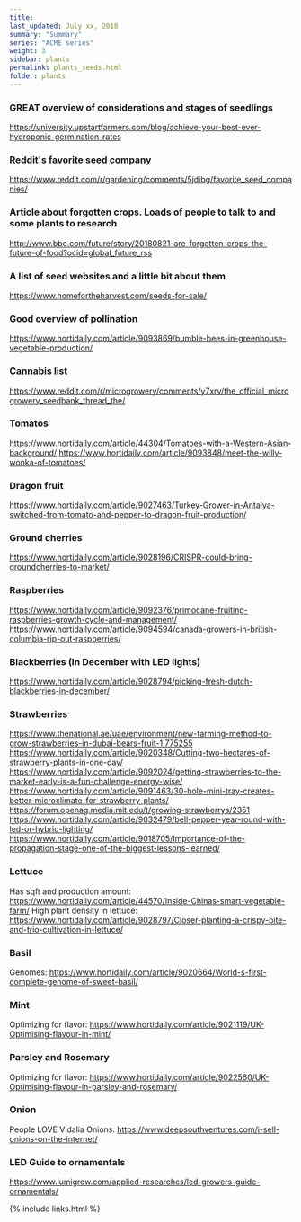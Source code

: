 ```yaml
---
title:  
last_updated: July xx, 2018
summary: "Summary"
series: "ACME series"
weight: 3
sidebar: plants
permalink: plants_seeds.html
folder: plants
---
```


### GREAT overview of considerations and stages of seedlings
https://university.upstartfarmers.com/blog/achieve-your-best-ever-hydroponic-germination-rates

### Reddit's favorite seed company
https://www.reddit.com/r/gardening/comments/5jdibg/favorite_seed_companies/

### Article about forgotten crops. Loads of people to talk to and some plants to research
http://www.bbc.com/future/story/20180821-are-forgotten-crops-the-future-of-food?ocid=global_future_rss

### A list of seed websites and a little bit about them
https://www.homefortheharvest.com/seeds-for-sale/

### Good overview of pollination 
https://www.hortidaily.com/article/9093869/bumble-bees-in-greenhouse-vegetable-production/

### Cannabis list
https://www.reddit.com/r/microgrowery/comments/y7xrv/the_official_microgrowery_seedbank_thread_the/

### Tomatos
https://www.hortidaily.com/article/44304/Tomatoes-with-a-Western-Asian-background/
https://www.hortidaily.com/article/9093848/meet-the-willy-wonka-of-tomatoes/

### Dragon fruit
https://www.hortidaily.com/article/9027463/Turkey-Grower-in-Antalya-switched-from-tomato-and-pepper-to-dragon-fruit-production/

### Ground cherries
https://www.hortidaily.com/article/9028196/CRISPR-could-bring-groundcherries-to-market/

### Raspberries
https://www.hortidaily.com/article/9092376/primocane-fruiting-raspberries-growth-cycle-and-management/
https://www.hortidaily.com/article/9094594/canada-growers-in-british-columbia-rip-out-raspberries/

### Blackberries (In December with LED lights)
https://www.hortidaily.com/article/9028794/picking-fresh-dutch-blackberries-in-december/

### Strawberries
https://www.thenational.ae/uae/environment/new-farming-method-to-grow-strawberries-in-dubai-bears-fruit-1.775255
https://www.hortidaily.com/article/9020348/Cutting-two-hectares-of-strawberry-plants-in-one-day/
https://www.hortidaily.com/article/9092024/getting-strawberries-to-the-market-early-is-a-fun-challenge-energy-wise/
https://www.hortidaily.com/article/9091463/30-hole-mini-tray-creates-better-microclimate-for-strawberry-plants/
https://forum.openag.media.mit.edu/t/growing-strawberrys/2351
https://www.hortidaily.com/article/9032479/bell-pepper-year-round-with-led-or-hybrid-lighting/
https://www.hortidaily.com/article/9018705/Importance-of-the-propagation-stage-one-of-the-biggest-lessons-learned/

### Lettuce
Has sqft and production amount: https://www.hortidaily.com/article/44570/Inside-Chinas-smart-vegetable-farm/
High plant density in lettuce: https://www.hortidaily.com/article/9028797/Closer-planting-a-crispy-bite-and-trio-cultivation-in-lettuce/

### Basil
Genomes: https://www.hortidaily.com/article/9020664/World-s-first-complete-genome-of-sweet-basil/

### Mint
Optimizing for flavor: https://www.hortidaily.com/article/9021119/UK-Optimising-flavour-in-mint/

### Parsley and Rosemary
Optimizing for flavor: https://www.hortidaily.com/article/9022560/UK-Optimising-flavour-in-parsley-and-rosemary/

### Onion
People LOVE Vidalia Onions: https://www.deepsouthventures.com/i-sell-onions-on-the-internet/

### LED Guide to ornamentals
https://www.lumigrow.com/applied-researches/led-growers-guide-ornamentals/

{% include links.html %}
